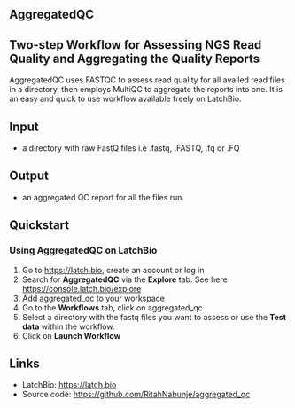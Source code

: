 AggregatedQC
---

## Two-step Workflow for Assessing NGS Read Quality and Aggregating the Quality Reports

AggregatedQC uses FASTQC to assess read quality for all availed read files in a directory, then employs MultiQC to aggregate the reports into one. It is an easy and quick to use workflow available freely on LatchBio.

## Input
- a directory with raw FastQ files i.e .fastq, .FASTQ, .fq or .FQ

## Output
- an aggregated QC report for all the files run.

## Quickstart
### Using AggregatedQC on LatchBio
1. Go to https://latch.bio, create an account or log in
2. Search for **AggregatedQC** via the **Explore** tab. See here https://console.latch.bio/explore
3. Add aggregated_qc to your workspace
4. Go to the **Workflows** tab, click on aggregated_qc
5. Select a directory with the fastq files you want to assess or use the **Test data** within the workflow.
6. Click on **Launch Workflow**  


## Links
- LatchBio: https://latch.bio
- Source code: https://github.com/RitahNabunje/aggregated_qc
